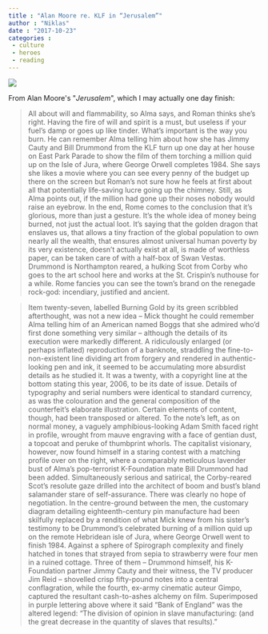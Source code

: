 ```yaml
---
title : "Alan Moore re. KLF in “Jerusalem”"
author : "Niklas"
date : "2017-10-23"
categories : 
 - culture
 - heroes
 - reading
---
```


[![](https://niklasblog.com/wp-content/2017-10-21-mooreklf.jpg)](https://niklasblog.com/wp-content/2017-10-21-mooreklf.jpg)

From Alan Moore's "_Jerusalem_", which I may actually one day finish:

> All about will and flammability, so Alma says, and Roman thinks she’s right. Having the fire of will and spirit is a must, but useless if your fuel’s damp or goes up like tinder. What’s important is the way you burn. He can remember Alma telling him about how she has Jimmy Cauty and Bill Drummond from the KLF turn up one day at her house on East Park Parade to show the film of them torching a million quid up on the Isle of Jura, where George Orwell completes 1984. She says she likes a movie where you can see every penny of the budget up there on the screen but Roman’s not sure how he feels at first about all that potentially life-saving lucre going up the chimney. Still, as Alma points out, if the million had gone up their noses nobody would raise an eyebrow. In the end, Rome comes to the conclusion that it’s glorious, more than just a gesture. It’s the whole idea of money being burned, not just the actual loot. It’s saying that the golden dragon that enslaves us, that allows a tiny fraction of the global population to own nearly all the wealth, that ensures almost universal human poverty by its very existence, doesn’t actually exist at all, is made of worthless paper, can be taken care of with a half-box of Swan Vestas. Drummond is Northampton reared, a hulking Scot from Corby who goes to the art school here and works at the St. Crispin’s nuthouse for a while. Rome fancies you can see the town’s brand on the renegade rock-god: incendiary, justified and ancient.

> Item twenty-seven, labelled Burning Gold by its green scribbled afterthought, was not a new idea – Mick thought he could remember Alma telling him of an American named Boggs that she admired who’d first done something very similar – although the details of its execution were markedly different. A ridiculously enlarged (or perhaps inflated) reproduction of a banknote, straddling the fine-to-non-existent line dividing art from forgery and rendered in authentic-looking pen and ink, it seemed to be accumulating more absurdist details as he studied it. It was a twenty, with a copyright line at the bottom stating this year, 2006, to be its date of issue. Details of typography and serial numbers were identical to standard currency, as was the colouration and the general composition of the counterfeit’s elaborate illustration. Certain elements of content, though, had been transposed or altered. To the note’s left, as on normal money, a vaguely amphibious-looking Adam Smith faced right in profile, wrought from mauve engraving with a face of gentian dust, a topcoat and peruke of thumbprint whorls. The capitalist visionary, however, now found himself in a staring contest with a matching profile over on the right, where a comparably meticulous lavender bust of Alma’s pop-terrorist K-Foundation mate Bill Drummond had been added. Simultaneously serious and satirical, the Corby-reared Scot’s resolute gaze drilled into the architect of boom and bust’s bland salamander stare of self-assurance. There was clearly no hope of negotiation. In the centre-ground between the men, the customary diagram detailing eighteenth-century pin manufacture had been skilfully replaced by a rendition of what Mick knew from his sister’s testimony to be Drummond’s celebrated burning of a million quid up on the remote Hebridean isle of Jura, where George Orwell went to finish 1984. Against a sphere of Spirograph complexity and finely hatched in tones that strayed from sepia to strawberry were four men in a ruined cottage. Three of them – Drummond himself, his K-Foundation partner Jimmy Cauty and their witness, the TV producer Jim Reid – shovelled crisp fifty-pound notes into a central conflagration, while the fourth, ex-army cinematic auteur Gimpo, captured the resultant cash-to-ashes alchemy on film. Superimposed in purple lettering above where it said “Bank of England” was the altered legend: “The division of opinion in slave manufacturing: (and the great decrease in the quantity of slaves that results).”
